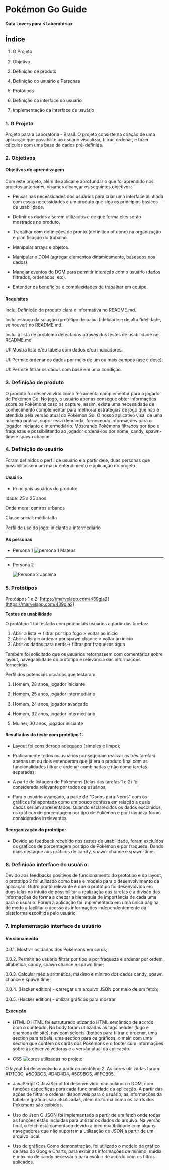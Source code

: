 # Pokémon Go Guide

#### Data Lovers para <Laboratória>

  

## Índice

1. O Projeto

2. Objetivo

3. Definição de produto

4. Definição do usuário e Personas

5. Protótipos

6. Definição da interface do usuário

7. Implementação da interface de usuário

  

### 1. O Projeto

Projeto para a Laboratória - Brasil. O projeto consiste na criação de uma aplicação que possibilite ao usuário visualizar, filtrar, ordenar, e fazer cálculos com uma base de dados pré-definida.

  

### 2. Objetivos

#### Objetivos de aprendizagem

Com este projeto, além de aplicar e aprofundar o que foi aprendido nos projetos anteriores, visamos alcançar os seguintes objetivos: 

 - Pensar nas necessidades dos usuários para criar uma interface alinhada com essas necessidades e um produto que siga os princípios básicos de usabilidade.
   
 -  Definir os dados a serem utilizados e de que forma eles serão mostrados no produto.  
   
 - Trabalhar com definições de pronto (definition of done) na organização e planificação do trabalho.

-  Manipular arrays e objetos.
   
 - Manipular o DOM (agregar elementos dinamicamente, baseados nos
   dados).
   
 -  Manejar eventos do DOM para permitir interação com o usuário (dados
   filtrados, ordenados, etc).
   
  - Entender os benefícios e complexidades de trabalhar em equipe.

#### Requisitos

Inclui Definição de produto clara e informativa no README.md.

Inclui esboço da solução (protótipo de baixa fidelidade e de alta fidelidade, se houver) no README.md.

Inclui a lista de problema detectados através dos testes de usabilidade no README.md.

UI: Mostra lista e/ou tabela com dados e/ou indicadores.

UI: Permite ordenar os dados por meio de um ou mais campos (asc e desc).

UI: Permite filtrar os dados com base em uma condição.

  
  

### 3. Definição de produto

O produto foi desenvolvido como ferramenta complementar para o jogador de Pokémon Go. No jogo, o usuário apenas consegue obter informações sobre os Pokémons caso os capture, assim, existe uma necessidade de conhecimento complementar para melhorar estratégias de jogo que não é atendida pela versão atual do Pokémon Go. O nosso aplicativo visa, de uma maneira prática, suprir essa demanda, fornecendo informações para o jogador iniciante e intermediário. Mostrando Pokémons filtrados por tipo e fraquezas e possibilitando ao jogador ordená-los por nome, candy, spawn-time e spawn chance.
  

### 4. Definição do usuário

Foram definidos o perfil de usuário e a partir dele, duas personas que possibilitassem um maior entendimento e aplicação do projeto.

#### Usuário

  

- Principais usuários do produto:

Idade: 25 a 25 anos

Onde mora: centros urbanos

Classe social: média/alta

Perfil de uso do jogo: iniciante a intermediário
  

#### As personas


- Persona 1
![persona 1 Mateus](https://res.cloudinary.com/dgbrbelp9/image/upload/v1552421623/2.png)

  

_________

- Persona 2

  ![Persona 2 Janaína](https://res.cloudinary.com/dgbrbelp9/image/upload/v1552421711/1.png)

### 5. Protótipos

Protótipos 1 e 2: [https://marvelapp.com/439gja2](https://marvelapp.com/439gja2)

**Testes de usabilidade**

O protótipo 1 foi testado com potenciais usuários a partir das tarefas:

1. Abrir a lista -> filtrar por tipo fogo > voltar ao inicio
2. Abrir a lista e ordenar por spawn chance > voltar ao inicio
3. Abrir os dados para nerds-> filtrar por fraquezas água

Também foi solicitado que os usuários retornassem com comentários sobre layout, navegabilidade do protótipo e relevância das informações fornecidas.
 

Perfil dos potenciais usuários que testaram:

1. Homem, 28 anos, jogador iniciante

2. Homem, 25 anos, jogador intermediário

3. Homem, 24 anos, jogador avançado

4. Homem, 32 anos, jogador intermediário

5. Mulher, 30 anos, jogador iniciante

  

#### Resultados do teste com protótipo 1:

- Layout foi considerado adequado (simples e limpo);

- Praticamente todos os usuários conseguiram realizar as três tarefas/ apenas um ou dois entenderam que já era o produto final com as funcionalidades filtrar e ordenar combinadas e não como tarefas separadas;

- A parte de listagem de Pokémons (telas das tarefas 1 e 2) foi considerada relevante por todos os usuários;

- Para o usuário avançado, a parte de "Dados para Nerds" com os gráficos foi apontada como um pouco confusa em relação a quais dados seriam apresentados. Quando esclarecidos os dados escolhidos, os gráficos de porcentagem por tipo de Pokémon e por fraqueza foram considerados irrelevantes.

  

#### Reorganização do protótipo:
- Devido ao feedback recebido nos testes de usabilidade, foram excluídos os gráficos de porcentagem por tipo de Pokémon e por fraqueza. Dando mais destaque aos gráficos de candy, spawn-chance e spawn-time.



### 6. Definição interface do usuário
Devido aos feedbacks positivos de funcionamento do protótipo e do layout, o protótipo 2 foi utilizado como base e modelo para o desenvolvimento da aplicação. Outro ponto relevante é que o protótipo foi desenvolvido em duas telas no intuito de possibilitar a realização das tarefas e a divisão das informações de forma a checar a hierarquia de importância de cada uma para o usuário. Porém a aplicação foi implementada em uma única página, de modo a facilitar o acesso às informações independentemente da plataforma escolhida pelo usuário.
 
### 7. Implementação interface de usuário

#### Versionamento

0.0.1. Mostrar os dados dos Pokémons em cards;

0.0.2. Permitir ao usuário filtrar por tipo e por fraqueza e ordenar por ordem alfabética, candy, spawn chance e spawn time;

0.0.3. Calcular média aritmética, máximo e mínimo dos dados candy, spawn chance e spawn time;

0.0.4. (Hacker edition) - carregar um arquivo JSON por meio de um fetch;

0.0.5. (Hacker edition) - utilizar gráficos para mostrar

  

#### Execução

- HTML
O HTML foi estruturado utizando HTML semântico de acordo com o conteúdo. 
No body foram utilizadas as tags header (logo e chamada do site), nav com selects (botões para filtrar e ordenar, uma section para tabela, uma section para os gráficos, o main com uma section que contém os cards dos Pokémons e o footer com informações sobre as desenvolvedoras e a versão atual da aplicação.

- CSS
![cores utilizadas no projeto](https://res.cloudinary.com/dgbrbelp9/image/upload/v1552416892/cores.jpg)

O layout foi desenvolvido a partir do protótipo 2. As cores utilizadas foram: #171C3C, #5C9BC3, #D4D4D4, #5C9BC3, #FFCB05.

- JavaScript
O JavaScript foi desenvolvido manipulando o DOM, com funções específicas para cada funcionalidade da aplicação. A partir das ações de filtrar e ordenar disponíveis para o usuário, as informações da tabela e gráficos são atualizadas, além da forma como os cards dos Pokémons são exibidos. 

- Uso do Json
O JSON foi implementado a partir de um fetch onde todas as funções estão incluídas para utilizar os dados do arquivo. Na versão final, o fetch está comentado devido a incompatibilidade com alguns navegadores que não suportam a utilização de JSON a partir de um arquivo local.

- Uso de gráficos
Como demonstração, foi utilizado o modelo de gráfico de área do Google Charts, para exibir as informações de mínimo, média e máximo de candy necessário para evoluir de acordo com os filtros aplicados.




